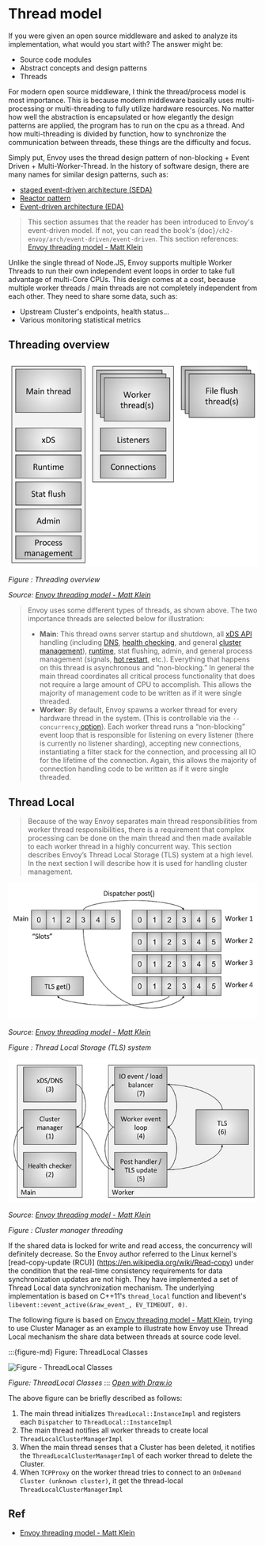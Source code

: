 # Thread model

If you were given an open source middleware and asked to analyze its implementation, what would you start with? The answer might be:
- Source code modules
- Abstract concepts and design patterns
- Threads

For modern open source middleware, I think the thread/process model is most importance. This is because modern middleware basically uses multi-processing or multi-threading to fully utilize hardware resources. No matter how well the abstraction is encapsulated or how elegantly the design patterns are applied, the program has to run on the cpu as a thread. And how multi-threading is divided by function, how to synchronize the communication between threads, these things are the difficulty and focus.


Simply put, Envoy uses the thread design pattern of non-blocking + Event Driven + Multi-Worker-Thread. In the history of software design, there are many names for similar design patterns, such as:
- [staged event-driven architecture (SEDA)](https://en.wikipedia.org/wiki/Staged_event-driven_architecture)
- [Reactor pattern](https://en.wikipedia.org/wiki/Reactor_pattern)
- [Event-driven architecture (EDA)](https://en.wikipedia.org/wiki/Event-driven_architecture)

> This section assumes that the reader has been introduced to Envoy's event-driven model. If not, you can read the book's {doc}`/ch2-envoy/arch/event-driven/event-driven`.
> This section references: [Envoy threading model - Matt Klein](https://blog.envoyproxy.io/envoy-threading-model-a8d44b922310)

Unlike the single thread of Node.JS, Envoy supports multiple Worker Threads to run their own independent event loops in order to take full advantage of multi-Core CPUs. This design comes at a cost, because multiple worker threads / main threads are not completely independent from each other. They need to share some data, such as:

- Upstream Cluster's endpoints, health status...
- Various monitoring statistical metrics



## Threading overview

![image-20240506232521005](./thread-model.assets/threading-overview.png)

*Figure : Threading overview*

*Source: [Envoy threading model - Matt Klein](https://blog.envoyproxy.io/envoy-threading-model-a8d44b922310)*



> Envoy uses some different types of threads, as shown above. The two importance threads are selected below for illustration:
>
> - **Main**: This thread owns server startup and shutdown, all [xDS API](https://lyft.github.io/envoy/docs/intro/arch_overview/dynamic_configuration.html) handling (including [DNS](https://lyft.github.io/envoy/docs/intro/arch_overview/service_discovery.html), [health checking](https://lyft.github.io/envoy/docs/intro/arch_overview/health_checking.html), and general [cluster management](https://lyft.github.io/envoy/docs/intro/arch_overview/cluster_manager.html)), [runtime](https://lyft.github.io/envoy/docs/intro/arch_overview/runtime.html), stat flushing, admin, and general process management (signals, [hot restart](https://lyft.github.io/envoy/docs/intro/arch_overview/hot_restart.html), etc.). Everything that happens on this thread is asynchronous and “non-blocking.” In general the main thread coordinates all critical process functionality that does not require a large amount of CPU to accomplish. This allows the majority of management code to be written as if it were single threaded.
> - **Worker**: By default, Envoy spawns a worker thread for every hardware thread in the system. (This is controllable via the `--concurrency`[ option](https://lyft.github.io/envoy/docs/operations/cli.html)). Each worker thread runs a “non-blocking” event loop that is responsible for listening on every listener (there is currently no listener sharding), accepting new connections, instantiating a filter stack for the connection, and processing all IO for the lifetime of the connection. Again, this allows the majority of connection handling code to be written as if it were single threaded.







## Thread Local



> Because of the way Envoy separates main thread responsibilities from worker thread responsibilities, there is a requirement that complex processing can be done on the main thread and then made available to each worker thread in a highly concurrent way. This section describes Envoy’s Thread Local Storage (TLS) system at a high level. In the next section I will describe how it is used for handling cluster management.





![image-20240506233017636](./thread-model.assets/thread-local-storage-system.png)



*Source: [Envoy threading model - Matt Klein](https://blog.envoyproxy.io/envoy-threading-model-a8d44b922310)*

*Figure : Thread Local Storage (TLS) system*







![image-20240506233250458](./thread-model.assets/cluster-manager-threading.png)

*Source: [Envoy threading model - Matt Klein](https://blog.envoyproxy.io/envoy-threading-model-a8d44b922310)*

*Figure : Cluster manager threading*







If the shared data is locked for write and read access, the concurrency will definitely decrease. So the Envoy author referred to the Linux kernel's [read-copy-update (RCU)] (https://en.wikipedia.org/wiki/Read-copy) under the condition that the real-time consistency requirements for data synchronization updates are not high. They have implemented a set of Thread Local data synchronization mechanism. The underlying implementation is based on C++11's `thread_local` function and libevent's `libevent::event_active(&raw_event_, EV_TIMEOUT, 0)`.



The following figure is based on [Envoy threading model - Matt Klein](https://blog.envoyproxy.io/envoy-threading-model-a8d44b922310), trying to use Cluster Manager as an example to illustrate how Envoy use Thread Local mechanism   the share data between threads at source code  level. 



:::{figure-md} Figure: ThreadLocal Classes

<img src="/ch2-envoy/arch/thread-model/thread-local-classes.drawio.svg" alt="Figure - ThreadLocal Classes">

*Figure: ThreadLocal Classes*
:::
*[Open with Draw.io](https://app.diagrams.net/?ui=sketch#Uhttps%3A%2F%2Fistio-insider.mygraphql.com%2Fzh_CN%2Flatest%2F_images%2Fthread-local-classes.drawio.svg)*



The above figure can be briefly described as follows:



1. The main thread initializes `ThreadLocal::InstanceImpl` and registers each `Dispatcher` to `ThreadLocal::InstanceImpl`
2. The main thread notifies all worker threads to create local `ThreadLocalClusterManagerImpl`
3. When the main thread senses that a Cluster has been deleted, it notifies the `ThreadLocalClusterManagerImpl` of each worker thread to delete the Cluster.
4. When `TCPProxy` on the worker thread tries to connect to an `OnDemand Cluster (unknown cluster)`, it get the thread-local `ThreadLocalClusterManagerImpl`





## Ref

- [Envoy threading model - Matt Klein](https://blog.envoyproxy.io/envoy-threading-model-a8d44b922310)